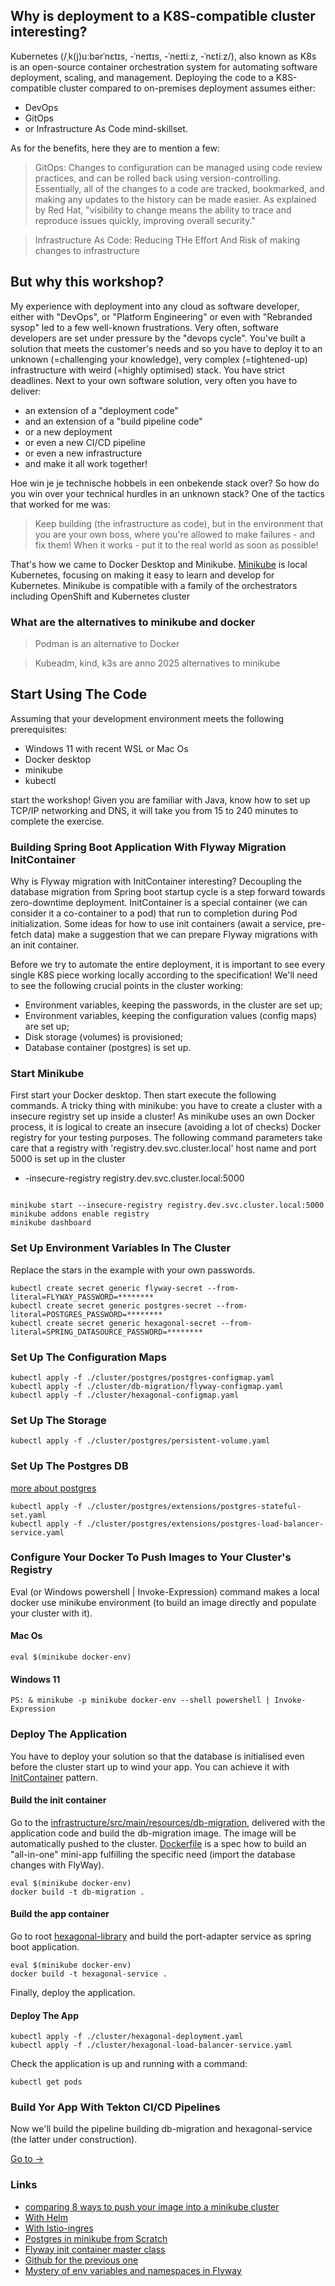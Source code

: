 ## Why is deployment to a K8S-compatible cluster interesting?

Kubernetes (/ˌk(j)uːbərˈnɛtɪs, -ˈneɪtɪs, -ˈneɪtiːz, -ˈnɛtiːz/), 
also known as K8s is an open-source container orchestration system for automating software deployment, scaling, and management.
Deploying the code to a K8S-compatible cluster compared to on-premises deployment assumes either:
- DevOps
- GitOps
- or Infrastructure As Code mind-skillset. 

As for the benefits, here they are to mention a few: 
>GitOps: Changes to configuration can be managed using code review practices, and can be rolled back using version-controlling. Essentially, all of the changes to a code are tracked, bookmarked, and making any updates to the history can be made easier. As explained by Red Hat, "visibility to change means the ability to trace and reproduce issues quickly, improving overall security."

>Infrastructure As Code: Reducing THe Effort And Risk of making changes to infrastructure 

## But why this workshop?

My experience with deployment into any cloud as software developer, either with "DevOps", or "Platform Engineering" 
or even with "Rebranded sysop" led to a few well-known frustrations.
Very often, software developers are set under pressure by the "devops cycle".
You've built a solution that meets the customer's needs and so you have to deploy it to an unknown (=challenging your knowledge), 
very complex (=tightened-up) infrastructure with weird (=highly optimised) stack. You have strict deadlines.
Next to your own software solution, very often you have to deliver:
- an extension of a "deployment code"
- and an extension of a "build pipeline code"
- or a new deployment
- or even a new CI/CD pipeline
- or even a new infrastructure
- and make it all work together!

Hoe win je je technische hobbels in een onbekende stack over? 
So how do you win over your technical hurdles in an unknown stack?
One of the tactics that worked for me was:
>Keep building (the infrastructure as code), but in the environment that you are your own boss, where you're allowed to make failures - and fix them! 
>When it works - put it to the real world as soon as possible!

That's how we came to Docker Desktop and Minikube.
[Minikube](https://minikube.sigs.k8s.io/docs/start/?arch=%2Fmacos%2Farm64%2Fstable%2Fbinary+download) is local Kubernetes, focusing on making it easy to learn and develop for Kubernetes.
Minikube is compatible with a family of the orchestrators including OpenShift and Kubernetes cluster

### What are the alternatives to minikube and docker
>Podman is an alternative to Docker

> Kubeadm, kind, k3s are anno 2025 alternatives to minikube

## Start Using The Code

Assuming that your development environment meets the following prerequisites:
- Windows 11 with recent WSL or Mac Os
- Docker desktop
- minikube
- kubectl

start the workshop!
Given you are familiar with Java, know how to set up TCP/IP networking and DNS, it will take you from 15 to 240 minutes to complete 
the exercise.

### Building Spring Boot Application With Flyway Migration InitContainer 

Why is Flyway migration with InitContainer interesting? Decoupling the database migration from Spring boot startup cycle
is a step forward towards zero-downtime deployment.
InitContainer is a special container (we can consider it a co-container to a pod) 
that run to completion during Pod initialization.
Some ideas for how to use init containers (await a service, pre-fetch data) make a suggestion 
that we can prepare Flyway migrations with an init container.

Before we try to automate the entire deployment,
it is important to see every single K8S piece working locally according to the specification!
We'll need to see the following crucial points in the cluster working:
- Environment variables, keeping the passwords, in the cluster are set up;
- Environment variables, keeping the configuration values (config maps) are set up; 
- Disk storage (volumes) is provisioned;
- Database container (postgres) is set up.

### Start Minikube
First start your Docker desktop. Then start execute the following commands.
A tricky thing with minikube: you have to create a cluster with a insecure registry set up inside a cluster!
As minikube uses an own Docker process, it is logical to create an insecure (avoiding a lot of checks) Docker registry
for your testing purposes. 
The following command parameters take care that a registry with 'registry.dev.svc.cluster.local' host name and port 5000 is set up in the cluster
 - -insecure-registry registry.dev.svc.cluster.local:5000
```console

minikube start --insecure-registry registry.dev.svc.cluster.local:5000
minikube addons enable registry
minikube dashboard
```

### Set Up Environment Variables In The Cluster

Replace the stars in the example with your own passwords.
```console
kubectl create secret generic flyway-secret --from-literal=FLYWAY_PASSWORD=********
kubectl create secret generic postgres-secret --from-literal=POSTGRES_PASSWORD=********
kubectl create secret generic hexagonal-secret --from-literal=SPRING_DATASOURCE_PASSWORD=********
```

### Set Up The Configuration Maps
```console
kubectl apply -f ./cluster/postgres/postgres-configmap.yaml
kubectl apply -f ./cluster/db-migration/flyway-configmap.yaml
kubectl apply -f ./cluster/hexagonal-configmap.yaml
```
### Set Up The Storage
```console
kubectl apply -f ./cluster/postgres/persistent-volume.yaml
```
### Set Up The Postgres DB

[more about postgres](postgres/postgres.md)
```console
kubectl apply -f ./cluster/postgres/extensions/postgres-stateful-set.yaml
kubectl apply -f ./cluster/postgres/extensions/postgres-load-balancer-service.yaml
```
### Configure Your Docker To Push Images to Your Cluster's Registry
Eval (or Windows powershell | Invoke-Expression) command makes a local docker use minikube environment
(to build an image directly and populate your cluster with it).
#### Mac Os
```console
eval $(minikube docker-env)
```
#### Windows 11
```console
PS: & minikube -p minikube docker-env --shell powershell | Invoke-Expression
```

### Deploy The Application
You have to deploy your solution so that the database is initialised even before the cluster start up to wind your app.
You can achieve it with [InitContainer](https://kubernetes.io/docs/concepts/workloads/pods/init-containers/) pattern.

#### Build the init container
Go to the [infrastructure/src/main/resources/db-migration](../infrastructure/src/main/resources/db-migration), delivered with the application code
and build the db-migration image. The image will be automatically pushed to the cluster.
[Dockerfile](../infrastructure/src/main/resources/db-migration/Dockerfile) is a spec how to build an "all-in-one" mini-app
fulfilling the specific need (import the database changes with FlyWay).
```console
eval $(minikube docker-env)
docker build -t db-migration .
```
#### Build the app container
Go to root [hexagonal-library](..) and build the port-adapter service as spring boot application. 
```console
eval $(minikube docker-env)
docker build -t hexagonal-service .
```
Finally, deploy the application.

#### Deploy The App
```console
kubectl apply -f ./cluster/hexagonal-deployment.yaml
kubectl apply -f ./cluster/hexagonal-load-balancer-service.yaml
```
Check the application is up and running with a command:
```console
kubectl get pods
```
### Build Yor App With Tekton CI/CD Pipelines
Now we'll build the pipeline building db-migration and hexagonal-service (the latter under construction).

[Go to ->](./tekton-pipelines/readme.md)

### Links
- [comparing 8 ways to push your image into a minikube cluster](https://minikube.sigs.k8s.io/docs/handbook/pushing/)
- [With Helm](https://medium.com/@hijessicahsu/deploy-postgres-on-minikube-5cd8f9ffc9c)
- [With Istio-ingres](https://medium.com/swlh/deploy-spring-boot-app-on-kubernetes-minikube-on-macos-df410ef858c8)
- [Postgres in minikube from Scratch](https://www.digitalocean.com/community/tutorials/how-to-deploy-postgres-to-kubernetes-cluster)
- [Flyway init container master class](https://blog.sebastian-daschner.com/entries/flyway-migrate-databases-managed-k8s)
- [Github for the previous one](https://github.com/sdaschner/zero-downtime-kubernetes/tree/db-migrations)
- [Mystery of env variables and namespaces in Flyway](https://documentation.red-gate.com/fd/environments-namespace-277578909.html)
